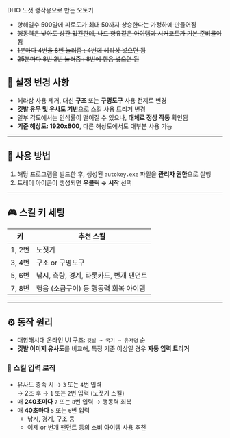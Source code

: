 DHO 노젓 랭작용으로 만든 오토키

- ~~항해일수 500일에 피로도가 최대 50까지 상승한다는 가정하에 만들어짐~~  
- ~~행동력은 낮아도 상관 없긴한데, 나드 향유같은 아이템과 시커코트가 기본 준비물이 됨~~  
- ~~1분마다 4번을 8번 눌러줌 : 4번에 헤라상 넣으면 됨~~  
- ~~25분마다 8번 2번 눌러줌 : 8번에 행음 넣으면 됨~~

## 🔧 설정 변경 사항

- 헤라상 사용 제거, 대신 **구조** 또는 **구명도구** 사용 전제로 변경
- **깃발 유무 및 유사도 기반**으로 스킬 사용 트리거 변경
- 일부 각도에서는 인식률이 떨어질 수 있으나, **대체로 정상 작동** 확인됨
- **기준 해상도: 1920x800**, 다른 해상도에서도 대부분 사용 가능

---

## 🧾 사용 방법

1. 해당 프로그램을 빌드한 후, 생성된 `autokey.exe` 파일을 **관리자 권한**으로 실행
2. 트레이 아이콘이 생성되면 **우클릭 → 시작** 선택

---

## 🎮 스킬 키 세팅

| 키 | 추천 스킬 |
|----|------------|
| 1, 2번 | 노젓기 |
| 3, 4번 | 구조 or 구명도구 |
| 5, 6번 | 낚시, 측량, 경계, 타롯카드, 번개 팬던트 |
| 7, 8번 | 행음 (소금구이) 등 행동력 회복 아이템 |

---

## ⚙️ 동작 원리

- 대항해시대 온라인 UI 구조: `깃발 → 국기 → 유저명` 순  
- **깃발 이미지 유사도**를 비교해, 특정 기준 이상일 경우 **자동 입력 트리거**

### 🔁 스킬 입력 로직

- 유사도 충족 시 → `3` 또는 `4`번 입력  
  → 2초 후 → `1` 또는 `2`번 입력 (노젓기 스킬)
- 매 **240초마다** `7` 또는 `8`번 입력 → 행동력 회복
- 매 **40초마다** `5` 또는 `6`번 입력  
  - 낚시, 경계, 구조 등  
  - 여제 or 번개 팬던트 등의 소비 아이템 사용 추천

